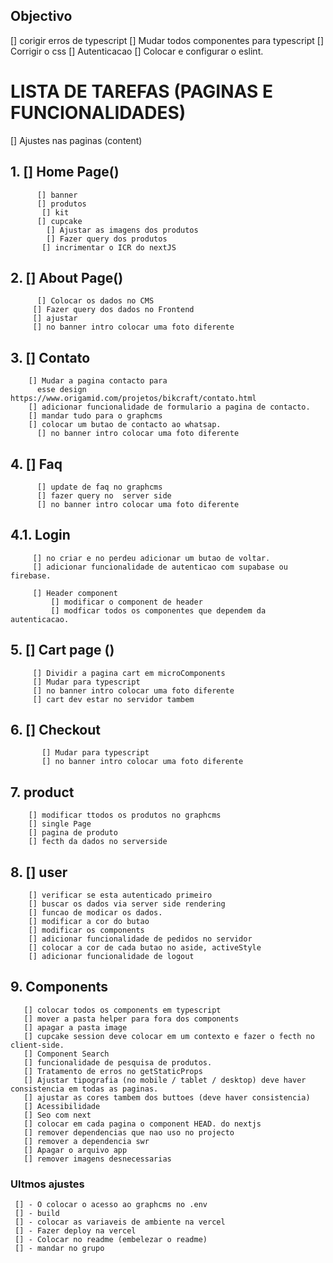 ## Objectivo
[] corigir erros de typescript
[] Mudar todos componentes para typescript
[] Corrigir o css 
[] Autenticacao
[] Colocar e configurar o eslint.

# LISTA DE TAREFAS (PAGINAS E FUNCIONALIDADES)
[] Ajustes nas paginas (content)
## 1.  [] Home Page()
          [] banner
          [] produtos
           [] kit
          [] cupcake
            [] Ajustar as imagens dos produtos
            [] Fazer query dos produtos
           [] incrimentar o ICR do nextJS
 
##  2.    [] About Page()
          [] Colocar os dados no CMS
         [] Fazer query dos dados no Frontend
         [] ajustar
         [] no banner intro colocar uma foto diferente 
    
## 3.  [] Contato
        [] Mudar a pagina contacto para 
          esse design  https://www.origamid.com/projetos/bikcraft/contato.html
        [] adicionar funcionalidade de formulario a pagina de contacto.
        [] mandar tudo para o graphcms
        [] colocar um butao de contacto ao whatsap.
          [] no banner intro colocar uma foto diferente 


 ## 4.   [] Faq 
          [] update de faq no graphcms
          [] fazer query no  server side
          [] no banner intro colocar uma foto diferente 
    
##   4.1. Login
         [] no criar e no perdeu adicionar um butao de voltar.
         [] adicionar funcionalidade de autenticao com supabase ou firebase.
         
         [] Header component 
             [] modificar o component de header
             [] modficar todos os componentes que dependem da autenticacao.

         
##   5.  [] Cart page ()
         [] Dividir a pagina cart em microComponents
         [] Mudar para typescript
         [] no banner intro colocar uma foto diferente 
         [] cart dev estar no servidor tambem

##    6. [] Checkout
           [] Mudar para typescript
           [] no banner intro colocar uma foto diferente 
##    7. product
        [] modificar ttodos os produtos no graphcms
        [] single Page
        [] pagina de produto 
        [] fecth da dados no serverside
    
##  8. [] user
        [] verificar se esta autenticado primeiro
        [] buscar os dados via server side rendering
        [] funcao de modicar os dados.
        [] modificar a cor do butao
        [] modificar os components
        [] adicionar funcionalidade de pedidos no servidor
        [] colocar a cor de cada butao no aside, activeStyle 
        [] adicionar funcionalidade de logout
    
    
## 9. Components 
       [] colocar todos os components em typescript
       [] mover a pasta helper para fora dos components
       [] apagar a pasta image
       [] cupcake session deve colocar em um contexto e fazer o fecth no client-side.
       [] Component Search
       [] funcionalidade de pesquisa de produtos.
       [] Tratamento de erros no getStaticProps
       [] Ajustar tipografia (no mobile / tablet / desktop) deve haver consistencia em todas as paginas.
       [] ajustar as cores tambem dos buttoes (deve haver consistencia)
       [] Acessibilidade
       [] Seo com next
       [] colocar em cada pagina o component HEAD. do nextjs
       [] remover dependencias que nao uso no projecto
       [] remover a dependencia swr
       [] Apagar o arquivo app
       [] remover imagens desnecessarias
 
 ### Ultmos ajustes

     [] - O colocar o acesso ao graphcms no .env
     [] - build
     [] - colocar as variaveis de ambiente na vercel
     [] - Fazer deploy na vercel
     [] - Colocar no readme (embelezar o readme)
     [] - mandar no grupo

